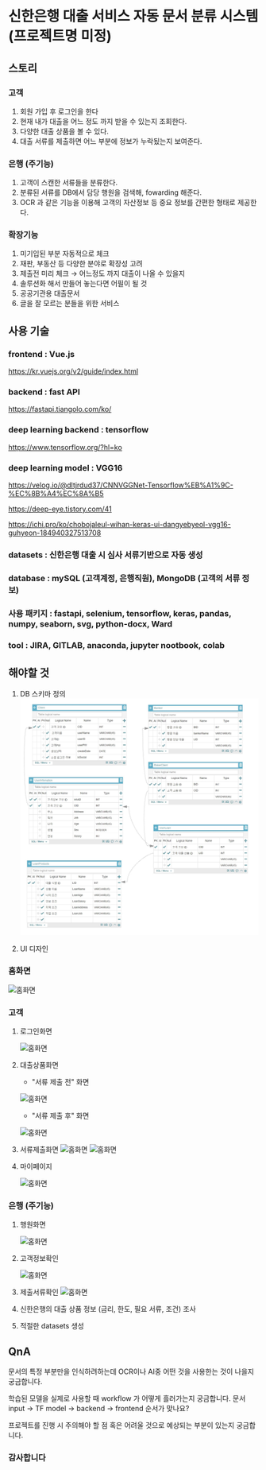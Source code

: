 신한은행 대출 서비스 자동 문서 분류 시스템 (프로젝트명 미정)
=============


스토리
----


### 고객

1. 회원 가입 후 로그인을 한다
2. 현재 내가 대출을 어느 정도 까지 받을 수 있는지 조회한다.
3. 다양한 대출 상품을 볼 수 있다.
4. 대출 서류를 제출하면 어느 부분에 정보가 누락됬는지 보여준다.

### 은행 (주기능)

1. 고객이 스캔한 서류들을 분류한다.
2. 분류된 서류를 DB에서 담당 행원을 검색해, fowarding 해준다.
3. OCR 과 같은 기능을 이용해 고객의 자산정보 등 중요 정보를 간편한 형태로 제공한다.

### 확장기능

1. 미기입된 부분 자동적으로 체크
2. 재판, 부동산 등 다양한 분야로 확장성 고려
3. 제출전 미리 체크 → 어느정도 까지 대출이 나올 수 있을지
4. 솔루션화 해서 만들어 놓는다면 어필이 될 것
5. 공공기관용 대출문서
6. 글을 잘 모르는 분들을 위한 서비스

사용 기술
-------

### frontend : Vue.js

https://kr.vuejs.org/v2/guide/index.html

### backend : fast API

https://fastapi.tiangolo.com/ko/

### deep learning backend : tensorflow

https://www.tensorflow.org/?hl=ko

### deep learning model : VGG16

https://velog.io/@dltjrdud37/CNNVGGNet-Tensorflow%EB%A1%9C-%EC%8B%A4%EC%8A%B5

https://deep-eye.tistory.com/41

https://ichi.pro/ko/chobojaleul-wihan-keras-ui-dangyebyeol-vgg16-guhyeon-184940327513708

### datasets : 신한은행 대출 시 심사 서류기반으로 자동 생성

### database : mySQL (고객계정, 은행직원), MongoDB (고객의 서류 정보)

### 사용 패키지 : fastapi, selenium, tensorflow, keras, pandas, numpy, seaborn, svg, python-docx, Ward

### tool : JIRA, GITLAB, anaconda, jupyter nootbook, colab


해야할 것
-------
1. DB 스키마 정의
![DB 이미지](./img/DB이미지.JPG)

2. UI 디자인

  ### 홈화면

  ![홈화면](C:\Users\multicampus\Documents\PJT2-ai\PJT1\S05P21A205\UI-mockup\customer\01_홈화면.png)

  ### 고객

  1. 로그인화면

     ![홈화면](C:\Users\multicampus\Documents\PJT2-ai\PJT1\S05P21A205\UI-mockup\customer\02_로그인화면.png)

  2. 대출상품화면

     - "서류 제출 전" 화면

     ![홈화면](C:\Users\multicampus\Documents\PJT2-ai\PJT1\S05P21A205\UI-mockup\customer\03_대출상품화면2.png)

     - "서류 제출 후" 화면

     ![홈화면](C:\Users\multicampus\Documents\PJT2-ai\PJT1\S05P21A205\UI-mockup\customer\06_대출상품화면(나의조건에맞는).png)



  3. 서류제출화면
     ![홈화면](C:\Users\multicampus\Documents\PJT2-ai\PJT1\S05P21A205\UI-mockup\customer\04_서류제출화면1.png)
     ![홈화면](C:\Users\multicampus\Documents\PJT2-ai\PJT1\S05P21A205\UI-mockup\customer\05_서류제출화면2.png)



  4. 마이페이지

     ![홈화면](C:\Users\multicampus\Documents\PJT2-ai\PJT1\S05P21A205\UI-mockup\customer\07_마이페이지.png)





  ### 은행 (주기능)

  1. 행원화면

     ![홈화면](C:\Users\multicampus\Documents\PJT2-ai\PJT1\S05P21A205\UI-mockup\bank\08_행원화면.png)

  2. 고객정보확인

     ![홈화면](C:\Users\multicampus\Documents\PJT2-ai\PJT1\S05P21A205\UI-mockup\bank\09_고객정보확인.png)

  3. 제출서류확인
     ![홈화면](C:\Users\multicampus\Documents\PJT2-ai\PJT1\S05P21A205\UI-mockup\bank\10_제출서류확인.png)





3. 신한은행의 대출 상품 정보 (금리, 한도, 필요 서류, 조건) 조사
4. 적절한 datasets 생성

QnA
---
문서의 특정 부분만을 인식하려하는데 OCR이나 AI중 어떤 것을 사용한는 것이 나을지 궁금합니다.

학습된 모델을 실제로 사용할 때 workflow 가 어떻게 흘러가는지 궁금합니다. 문서 input -> TF model -> backend -> frontend 순서가 맞나요?

프로젝트를 진행 시 주의해야 할 점 혹은 어려울 것으로 예상되는 부분이 있는지 궁금합니다.



### 감사합니다
